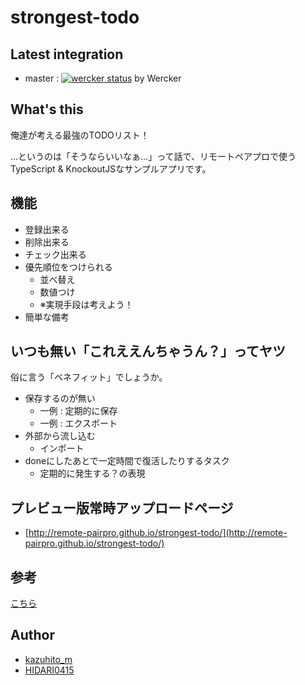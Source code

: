 # strongest-todo

## Latest integration

+ master : [![wercker status](https://app.wercker.com/status/f9ee8765b165c3a14ecd98348da9692d/s/master "wercker status")](https://app.wercker.com/project/bykey/f9ee8765b165c3a14ecd98348da9692d) by Wercker


## What's this

俺達が考える最強のTODOリスト！

…というのは「そうならいいなぁ…」って話で、リモートペアプロで使うTypeScript & KnockoutJSなサンプルアプリです。


## 機能

- 登録出来る
- 削除出来る
- チェック出来る
- 優先順位をつけられる
  - 並べ替え
  - 数値つけ
  - ※実現手段は考えよう！
- 簡単な備考

## いつも無い「これええんちゃうん？」ってヤツ

俗に言う「ベネフィット」でしょうか。

- 保存するのが無い
  - 一例 : 定期的に保存
  - 一例 : エクスポート
- 外部から流し込む
  - インポート
- doneにしたあとで一定時間で復活したりするタスク
  - 定期的に発生する？の表現

## プレビュー版常時アップロードページ

- [http://remote-pairpro.github.io/strongest-todo/](http://remote-pairpro.github.io/strongest-todo/)

## 参考

[こちら](./doc/REFERENCE_PUBS.md)

## Author

+ [kazuhito_m](https://twitter.com/kazuhito_m)
+ [HIDARI0415](https://twitter.com/HIDARI0415)
